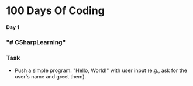 # 100 Days Of Coding # 

####   Day 1  ####
###  "# CSharpLearning" ###


###         Task       ###



-  Push a simple program:
   "Hello, World!" with user input (e.g., ask for the user's name and greet them).
